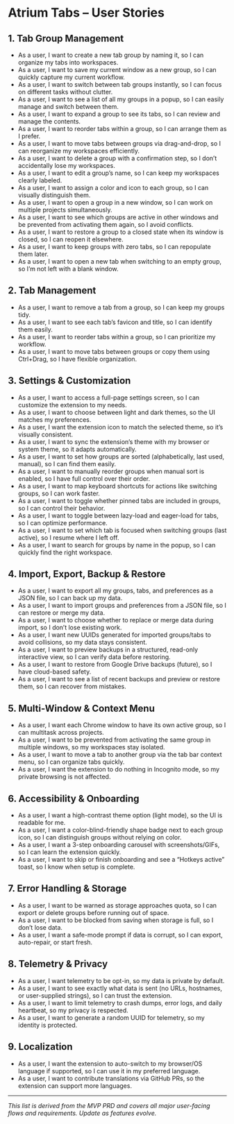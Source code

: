# Atrium Tabs – User Stories

## 1. Tab Group Management
- As a user, I want to create a new tab group by naming it, so I can organize my tabs into workspaces.
- As a user, I want to save my current window as a new group, so I can quickly capture my current workflow.
- As a user, I want to switch between tab groups instantly, so I can focus on different tasks without clutter.
- As a user, I want to see a list of all my groups in a popup, so I can easily manage and switch between them.
- As a user, I want to expand a group to see its tabs, so I can review and manage the contents.
- As a user, I want to reorder tabs within a group, so I can arrange them as I prefer.
- As a user, I want to move tabs between groups via drag-and-drop, so I can reorganize my workspaces efficiently.
- As a user, I want to delete a group with a confirmation step, so I don’t accidentally lose my workspaces.
- As a user, I want to edit a group’s name, so I can keep my workspaces clearly labeled.
- As a user, I want to assign a color and icon to each group, so I can visually distinguish them.
- As a user, I want to open a group in a new window, so I can work on multiple projects simultaneously.
- As a user, I want to see which groups are active in other windows and be prevented from activating them again, so I avoid conflicts.
- As a user, I want to restore a group to a closed state when its window is closed, so I can reopen it elsewhere.
- As a user, I want to keep groups with zero tabs, so I can repopulate them later.
- As a user, I want to open a new tab when switching to an empty group, so I’m not left with a blank window.

## 2. Tab Management
- As a user, I want to remove a tab from a group, so I can keep my groups tidy.
- As a user, I want to see each tab’s favicon and title, so I can identify them easily.
- As a user, I want to reorder tabs within a group, so I can prioritize my workflow.
- As a user, I want to move tabs between groups or copy them using Ctrl+Drag, so I have flexible organization.

## 3. Settings & Customization
- As a user, I want to access a full-page settings screen, so I can customize the extension to my needs.
- As a user, I want to choose between light and dark themes, so the UI matches my preferences.
- As a user, I want the extension icon to match the selected theme, so it’s visually consistent.
- As a user, I want to sync the extension’s theme with my browser or system theme, so it adapts automatically.
- As a user, I want to set how groups are sorted (alphabetically, last used, manual), so I can find them easily.
- As a user, I want to manually reorder groups when manual sort is enabled, so I have full control over their order.
- As a user, I want to map keyboard shortcuts for actions like switching groups, so I can work faster.
- As a user, I want to toggle whether pinned tabs are included in groups, so I can control their behavior.
- As a user, I want to toggle between lazy-load and eager-load for tabs, so I can optimize performance.
- As a user, I want to set which tab is focused when switching groups (last active), so I resume where I left off.
- As a user, I want to search for groups by name in the popup, so I can quickly find the right workspace.

## 4. Import, Export, Backup & Restore
- As a user, I want to export all my groups, tabs, and preferences as a JSON file, so I can back up my data.
- As a user, I want to import groups and preferences from a JSON file, so I can restore or merge my data.
- As a user, I want to choose whether to replace or merge data during import, so I don’t lose existing work.
- As a user, I want new UUIDs generated for imported groups/tabs to avoid collisions, so my data stays consistent.
- As a user, I want to preview backups in a structured, read-only interactive view, so I can verify data before restoring.
- As a user, I want to restore from Google Drive backups (future), so I have cloud-based safety.
- As a user, I want to see a list of recent backups and preview or restore them, so I can recover from mistakes.

## 5. Multi-Window & Context Menu
- As a user, I want each Chrome window to have its own active group, so I can multitask across projects.
- As a user, I want to be prevented from activating the same group in multiple windows, so my workspaces stay isolated.
- As a user, I want to move a tab to another group via the tab bar context menu, so I can organize tabs quickly.
- As a user, I want the extension to do nothing in Incognito mode, so my private browsing is not affected.

## 6. Accessibility & Onboarding
- As a user, I want a high-contrast theme option (light mode), so the UI is readable for me.
- As a user, I want a color-blind-friendly shape badge next to each group icon, so I can distinguish groups without relying on color.
- As a user, I want a 3-step onboarding carousel with screenshots/GIFs, so I can learn the extension quickly.
- As a user, I want to skip or finish onboarding and see a “Hotkeys active” toast, so I know when setup is complete.

## 7. Error Handling & Storage
- As a user, I want to be warned as storage approaches quota, so I can export or delete groups before running out of space.
- As a user, I want to be blocked from saving when storage is full, so I don’t lose data.
- As a user, I want a safe-mode prompt if data is corrupt, so I can export, auto-repair, or start fresh.

## 8. Telemetry & Privacy
- As a user, I want telemetry to be opt-in, so my data is private by default.
- As a user, I want to see exactly what data is sent (no URLs, hostnames, or user-supplied strings), so I can trust the extension.
- As a user, I want to limit telemetry to crash dumps, error logs, and daily heartbeat, so my privacy is respected.
- As a user, I want to generate a random UUID for telemetry, so my identity is protected.

## 9. Localization
- As a user, I want the extension to auto-switch to my browser/OS language if supported, so I can use it in my preferred language.
- As a user, I want to contribute translations via GitHub PRs, so the extension can support more languages.

---

*This list is derived from the MVP PRD and covers all major user-facing flows and requirements. Update as features evolve.*